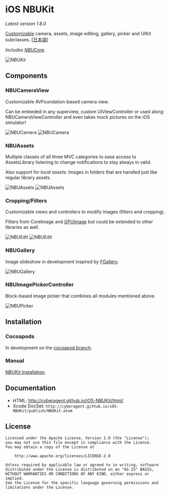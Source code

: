 iOS NBUKit
==========  

_Latest version 1.8.0_

[Customizable](https://github.com/CyberAgent/iOS-NBUKit/wiki/NBUKit-Customization) camera, assets,
image editing, gallery, picker and UIKit subclasses. [[日本語](README.jp.md)]

_Includes [NBUCore](https://github.com/CyberAgent/iOS-NBUCore)._

![NBUKit](https://github.com/CyberAgent/iOS-NBUKit/wiki/images/NBUKit.png)

Components
----------

### NBUCameraView

Customizable AVFoundation-based camera view.

Can be embeded in any superview, custom UIViewController or used along NBUCameraViewController and even takes
mock pictures on the iOS simulator!

![NBUCamera](https://github.com/CyberAgent/iOS-NBUKit/wiki/Camera1.png)
![NBUCamera](https://github.com/CyberAgent/iOS-NBUKit/wiki/Camera2.png)

### NBUAssets

Multiple classes of all three MVC categories to ease access to AssetsLibrary listening to
change notifications to stay always in valid.

Also support for _local assets_: Images in folders that are handled just like regular library assets.

![NBUAssets](https://github.com/CyberAgent/iOS-NBUKit/wiki/Assets1.png)
![NBUAssets](https://github.com/CyberAgent/iOS-NBUKit/wiki/Assets2.png)

### Cropping/Filters

Customizable views and controllers to modify images (filters and cropping).

Filters from CoreImage and [GPUImage](https://github.com/BradLarson/GPUImage) but could be extended to
other libraries as well.

![NBUEdit](https://github.com/CyberAgent/iOS-NBUKit/wiki/Edit2.png)
![NBUEdit](https://github.com/CyberAgent/iOS-NBUKit/wiki/Edit3.png)

### NBUGallery

Image slideshow in development inspired by [FGallery](https://github.com/gdavis/FGallery-iPhone).

![NBUGallery](https://github.com/CyberAgent/iOS-NBUKit/wiki/Gallery1.png)

### NBUImagePickerController

Block-based image picker that combines all modules mentioned above.

![NBUPicker](https://github.com/CyberAgent/iOS-NBUKit/wiki/Picker1.png)

Installation
------------

### Cocoapods

In development on the [cocoapod branch](https://github.com/CyberAgent/iOS-NBUKit/tree/cocapods).

### Manual

[NBUKit Installation](https://github.com/CyberAgent/iOS-NBUKit/wiki/NBUKit-Installation).

Documentation
-------------

* HTML: http://cyberagent.github.io/iOS-NBUKit/html/
* Xcode DocSet: `http://cyberagent.github.io/iOS-NBUKit/publish/NBUKit.atom`

License
-------

    Licensed under the Apache License, Version 2.0 (the "License");
    you may not use this file except in compliance with the License. 
    You may obtain a copy of the License at

        http://www.apache.org/licenses/LICENSE-2.0

    Unless required by applicable law or agreed to in writing, software
    distributed under the License is distributed on an "AS IS" BASIS,
    WITHOUT WARRANTIES OR CONDITIONS OF ANY KIND, either express or implied.
    See the License for the specific language governing permissions and
    limitations under the License.

